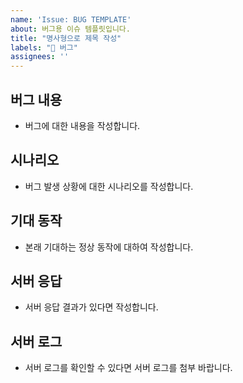 ```yaml
---
name: 'Issue: BUG TEMPLATE'  
about: 버그용 이슈 템플릿입니다.  
title: "명사형으로 제목 작성"  
labels: "🐛 버그"  
assignees: ''
---
```


## 버그 내용
- 버그에 대한 내용을 작성합니다.
## 시나리오
- 버그 발생 상황에 대한 시나리오를 작성합니다.
## 기대 동작
- 본래 기대하는 정상 동작에 대하여 작성합니다.
## 서버 응답
- 서버 응답 결과가 있다면 작성합니다.
## 서버 로그
- 서버 로그를 확인할 수 있다면 서버 로그를 첨부 바랍니다.